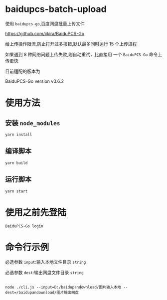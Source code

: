 # baidupcs-batch-upload

使用 `baidupcs-go`,百度网盘批量上传文件

https://github.com/iikira/BaiduPCS-Go

给上传操作限流,防止打开过多报错,默认最多同时运行 15 个上传进程

如果遇到 8 种网络问题上传失败,则自动重试，比直接用 一个 `BaiduPCS-Go` 命令上传更快

目前适配的版本为

BaiduPCS-Go version v3.6.2

# 使用方法

## 安装 `node_modules`

```shell
yarn install
```

## 编译脚本

```shell
yarn build
```

## 运行脚本

```shell
yarn start
```

# 使用之前先登陆

```shell
BaiduPCS-Go login
```

# 命令行示例

必选参数 `input`:输入本地文件目录 `string`

必选参数 `dest`:输出网盘文件目录 `string`

```shell

node ./cli.js --input=D:/baidupandownload/图片输入本地 --dest=/baidupandownload/图片输出网盘
```
